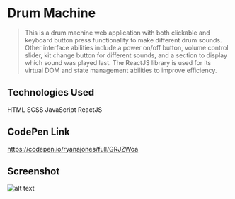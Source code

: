 # Drum Machine

> This is a drum machine web application with both clickable and keyboard button press functionality to make different drum sounds. Other interface abilities include a power on/off button, volume control slider, kit change button for different sounds, and a section to display which sound was played last. The ReactJS library is used for its virtual DOM and state management abilities to improve efficiency.

## Technologies Used

HTML SCSS JavaScript ReactJS

## CodePen Link

https://codepen.io/ryanajones/full/GRJZWoa

## Screenshot

![alt text](https://i.imgur.com/bIdRuYr.png)
